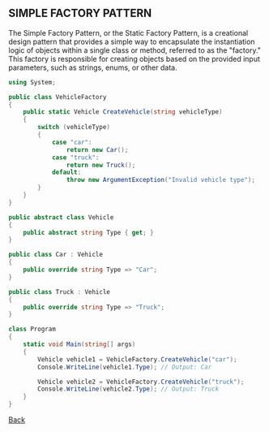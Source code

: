 ## SIMPLE FACTORY PATTERN

The Simple Factory Pattern, or the Static Factory Pattern, is a creational design pattern that provides a simple way to encapsulate the instantiation logic of objects within a single class or method, referred to as the "factory." This factory is responsible for creating objects based on the provided input parameters, such as strings, enums, or other data.

```csharp
using System;

public class VehicleFactory
{
    public static Vehicle CreateVehicle(string vehicleType)
    {
        switch (vehicleType)
        {
            case "car":
                return new Car();
            case "truck":
                return new Truck();
            default:
                throw new ArgumentException("Invalid vehicle type");
        }
    }
}

public abstract class Vehicle
{
    public abstract string Type { get; }
}

public class Car : Vehicle
{
    public override string Type => "Car";
}

public class Truck : Vehicle
{
    public override string Type => "Truck";
}

class Program
{
    static void Main(string[] args)
    {
        Vehicle vehicle1 = VehicleFactory.CreateVehicle("car");
        Console.WriteLine(vehicle1.Type); // Output: Car

        Vehicle vehicle2 = VehicleFactory.CreateVehicle("truck");
        Console.WriteLine(vehicle2.Type); // Output: Truck
    }
}
```
[Back](README.md/#simple-factory)
